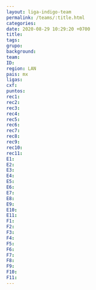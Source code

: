 ```yaml
---
layout: liga-indigo-team
permalink: /teams/:title.html
categories: 
date: 2020-08-29 10:29:20 +0700
title: 
tags: 
grupo: 
background: 
team: 
ID: 
region: LAN
pais: mx
ligas: 
cxf: 
puntos: 
rec1: 
rec2: 
rec3: 
rec4: 
rec5: 
rec6: 
rec7: 
rec8: 
rec9: 
rec10: 
rec11: 
E1: 
E2: 
E3: 
E4: 
E5: 
E6: 
E7: 
E8: 
E9: 
E10: 
E11: 
F1: 
F2: 
F3: 
F4: 
F5: 
F6: 
F7: 
F8: 
F9: 
F10: 
F11:
---
```


